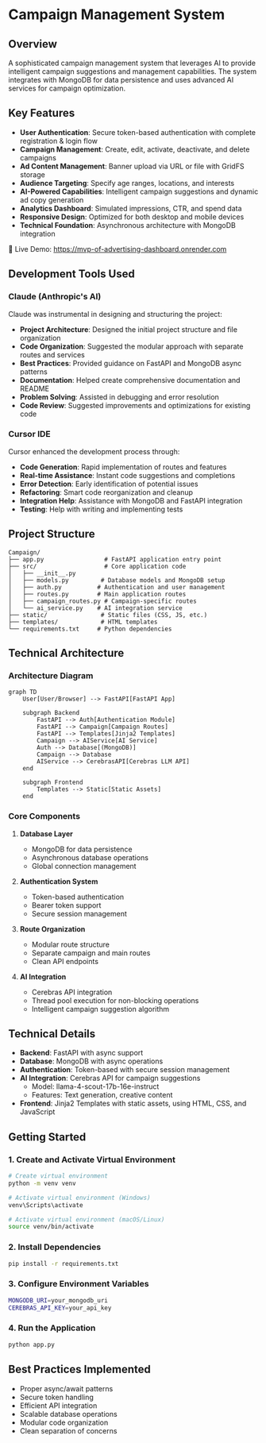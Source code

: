 # Campaign Management System

## Overview
A sophisticated campaign management system that leverages AI to provide intelligent campaign suggestions and management capabilities. The system integrates with MongoDB for data persistence and uses advanced AI services for campaign optimization.

## Key Features
- **User Authentication**: Secure token-based authentication with complete registration & login flow
- **Campaign Management**: Create, edit, activate, deactivate, and delete campaigns
- **Ad Content Management**: Banner upload via URL or file with GridFS storage
- **Audience Targeting**: Specify age ranges, locations, and interests
- **AI-Powered Capabilities**: Intelligent campaign suggestions and dynamic ad copy generation
- **Analytics Dashboard**: Simulated impressions, CTR, and spend data
- **Responsive Design**: Optimized for both desktop and mobile devices
- **Technical Foundation**: Asynchronous architecture with MongoDB integration


🔗 Live Demo: https://mvp-of-advertising-dashboard.onrender.com

## Development Tools Used

### Claude (Anthropic's AI)
Claude was instrumental in designing and structuring the project:
- **Project Architecture**: Designed the initial project structure and file organization
- **Code Organization**: Suggested the modular approach with separate routes and services
- **Best Practices**: Provided guidance on FastAPI and MongoDB async patterns
- **Documentation**: Helped create comprehensive documentation and README
- **Problem Solving**: Assisted in debugging and error resolution
- **Code Review**: Suggested improvements and optimizations for existing code

### Cursor IDE
Cursor enhanced the development process through:
- **Code Generation**: Rapid implementation of routes and features
- **Real-time Assistance**: Instant code suggestions and completions
- **Error Detection**: Early identification of potential issues
- **Refactoring**: Smart code reorganization and cleanup
- **Integration Help**: Assistance with MongoDB and FastAPI integration
- **Testing**: Help with writing and implementing tests

## Project Structure
```
Campaign/
├── app.py                 # FastAPI application entry point
├── src/                   # Core application code
│   ├── __init__.py
│   ├── models.py         # Database models and MongoDB setup
│   ├── auth.py          # Authentication and user management
│   ├── routes.py        # Main application routes
│   ├── campaign_routes.py # Campaign-specific routes
│   └── ai_service.py    # AI integration service
├── static/               # Static files (CSS, JS, etc.)
├── templates/            # HTML templates
└── requirements.txt     # Python dependencies
```

## Technical Architecture

### Architecture Diagram
```mermaid
graph TD
    User[User/Browser] --> FastAPI[FastAPI App]
    
    subgraph Backend
        FastAPI --> Auth[Authentication Module]
        FastAPI --> Campaign[Campaign Routes]
        FastAPI --> Templates[Jinja2 Templates]
        Campaign --> AIService[AI Service]
        Auth --> Database[(MongoDB)]
        Campaign --> Database
        AIService --> CerebrasAPI[Cerebras LLM API]
    end
    
    subgraph Frontend
        Templates --> Static[Static Assets]
    end
```

### Core Components
1. **Database Layer**
   - MongoDB for data persistence
   - Asynchronous database operations
   - Global connection management

2. **Authentication System**
   - Token-based authentication
   - Bearer token support
   - Secure session management

3. **Route Organization**
   - Modular route structure
   - Separate campaign and main routes
   - Clean API endpoints

4. **AI Integration**
   - Cerebras API integration
   - Thread pool execution for non-blocking operations
   - Intelligent campaign suggestion algorithm

## Technical Details
- **Backend**: FastAPI with async support
- **Database**: MongoDB with async operations
- **Authentication**: Token-based with secure session management
- **AI Integration**: Cerebras API for campaign suggestions
  - Model: llama-4-scout-17b-16e-instruct
  - Features: Text generation, creative content
- **Frontend**: Jinja2 Templates with static assets, using HTML, CSS, and JavaScript

## Getting Started

### 1. Create and Activate Virtual Environment
```bash
# Create virtual environment
python -m venv venv

# Activate virtual environment (Windows)
venv\Scripts\activate

# Activate virtual environment (macOS/Linux)
source venv/bin/activate
```

### 2. Install Dependencies
```bash
pip install -r requirements.txt
```

### 3. Configure Environment Variables
```bash
MONGODB_URI=your_mongodb_uri
CEREBRAS_API_KEY=your_api_key
```

### 4. Run the Application
```bash
python app.py
```

## Best Practices Implemented
- Proper async/await patterns
- Secure token handling
- Efficient API integration
- Scalable database operations
- Modular code organization
- Clean separation of concerns

